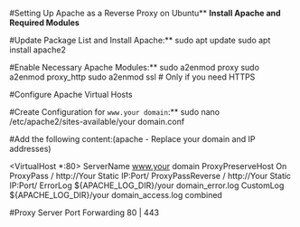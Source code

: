 #Setting Up Apache as a Reverse Proxy on Ubuntu**
**Install Apache and Required Modules**

#Update Package List and Install Apache:**
sudo apt update
sudo apt install apache2

#Enable Necessary Apache Modules:**
sudo a2enmod proxy
sudo a2enmod proxy_http
sudo a2enmod ssl  # Only if you need HTTPS

#Configure Apache Virtual Hosts

#Create Configuration for `www.your domain`:**
sudo nano /etc/apache2/sites-available/your domain.conf

#Add the following content:(apache - Replace your domain and IP addresses)

   <VirtualHost *:80>
       ServerName www.your domain
       ProxyPreserveHost On
       ProxyPass / http://Your Static IP:Port/
       ProxyPassReverse / http://Your Static IP:Port/
       ErrorLog ${APACHE_LOG_DIR}/your domain_error.log
       CustomLog ${APACHE_LOG_DIR}/your domain_access.log combined
   </VirtualHost>

#Proxy Server Port Forwarding
80 | 443
